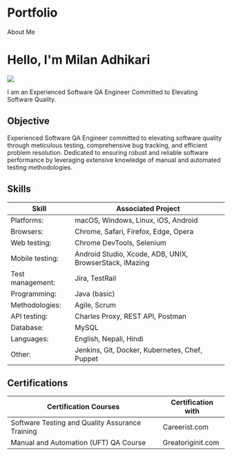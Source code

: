 # Portfolio
About Me





# Hello, I'm Milan Adhikari
<a href="https://linkedin.com/milanad"><img src="https://img.shields.io/badge/-LinkedIn-0072b1?&style=for-the-badge&logo=linkedin&logoColor=white" /></a>

I am an Experienced Software QA Engineer Committed to Elevating Software Quality.

## Objective

Experienced Software QA Engineer committed to elevating software quality through meticulous testing, comprehensive bug tracking, and efficient problem resolution. Dedicated to ensuring robust and reliable software performance by leveraging extensive knowledge of manual and automated testing methodologies.

## Skills

| Skill                                         | Associated Project |
|-----------------------------------------------|---------------------------|
|Platforms:                                     |macOS, Windows, Linux, iOS, Android
|Browsers:                                      |Chrome, Safari, Firefox, Edge, Opera
|Web testing:                                   |Chrome DevTools, Selenium   
|Mobile testing:	                              |Android Studio, Xcode, ADB, UNIX, BrowserStack, iMazing
|Test management:                               |Jira, TestRail
|Programming:                                   |Java (basic)
|Methodologies:                                 |Agile, Scrum
|API testing:	                                  |Charles Proxy, REST API, Postman
|Database:                                      |MySQL
|Languages:                                     |English, Nepali, Hindi
|Other:	                                        |Jenkins, Git, Docker, Kubernetes, Chef, Puppet

## Certifications
| Certification Courses                          | Certification with |
|------------------------------------------------|--------------------------------|
|Software Testing and Quality Assurance Training |Careerist.com
|Manual and Automation (UFT) QA Course           |Greatoriginit.com
